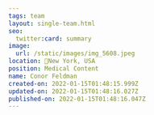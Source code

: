 ```yaml
---
tags: team
layout: single-team.html
seo:
  twitter:card: summary
image:
  url: /static/images/img_5608.jpeg
location: 📍New York, USA
position: Medical Content
name: Conor Feldman
created-on: 2022-01-15T01:48:15.999Z
updated-on: 2022-01-15T01:48:16.027Z
published-on: 2022-01-15T01:48:16.047Z
---
```

